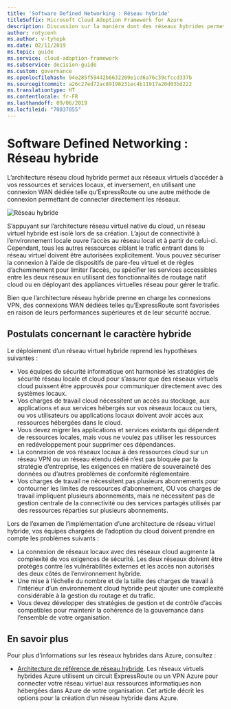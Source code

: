 ```yaml
---
title: 'Software Defined Networking : Réseau hybride'
titleSuffix: Microsoft Cloud Adoption Framework for Azure
description: Discussion sur la manière dont des réseaux hybrides permettent à vos réseaux virtuels dans le cloud de se connecter à des ressources locales.
author: rotycenh
ms.author: v-tyhopk
ms.date: 02/11/2019
ms.topic: guide
ms.service: cloud-adoption-framework
ms.subservice: decision-guide
ms.custom: governance
ms.openlocfilehash: 94e285f59442b6632209e1cd6a76c39cfccd337b
ms.sourcegitcommit: a26c27ed72ac89198231ec4b11917a20d03bd222
ms.translationtype: HT
ms.contentlocale: fr-FR
ms.lasthandoff: 09/06/2019
ms.locfileid: "70837855"
---
```

# <a name="software-defined-networking-hybrid-network"></a>Software Defined Networking : Réseau hybride

L’architecture réseau cloud hybride permet aux réseaux virtuels d’accéder à vos ressources et services locaux, et inversement, en utilisant une connexion WAN dédiée telle qu’ExpressRoute ou une autre méthode de connexion permettant de connecter directement les réseaux.

![Réseau hybride](https://docs.microsoft.com/azure/architecture/reference-architectures/hybrid-networking/images/expressroute.png)

S’appuyant sur l’architecture réseau virtuel native du cloud, un réseau virtuel hybride est isolé lors de sa création. L’ajout de connectivité à l’environnement locale ouvre l’accès au réseau local et à partir de celui-ci. Cependant, tous les autres ressources ciblant le trafic entrant dans le réseau virtuel doivent être autorisées explicitement. Vous pouvez sécuriser la connexion à l’aide de dispositifs de pare-feu virtuel et de règles d’acheminement pour limiter l’accès, ou spécifier les services accessibles entre les deux réseaux en utilisant des fonctionnalités de routage natif cloud ou en déployant des appliances virtuelles réseau pour gérer le trafic.

Bien que l’architecture réseau hybride prenne en charge les connexions VPN, des connexions WAN dédiées telles qu’ExpressRoute sont favorisées en raison de leurs performances supérieures et de leur sécurité accrue.

## <a name="hybrid-assumptions"></a>Postulats concernant le caractère hybride

Le déploiement d’un réseau virtuel hybride reprend les hypothèses suivantes :

- Vos équipes de sécurité informatique ont harmonisé les stratégies de sécurité réseau locale et cloud pour s’assurer que des réseaux virtuels cloud puissent être approuvés pour communiquer directement avec des systèmes locaux.
- Vos charges de travail cloud nécessitent un accès au stockage, aux applications et aux services hébergés sur vos réseaux locaux ou tiers, ou vos utilisateurs ou applications locaux doivent avoir accès aux ressources hébergées dans le cloud.
- Vous devez migrer les applications et services existants qui dépendent de ressources locales, mais vous ne voulez pas utiliser les ressources en redéveloppement pour supprimer ces dépendances.
- La connexion de vos réseaux locaux à des ressources cloud sur un réseau VPN ou un réseau étendu dédié n’est pas bloquée par la stratégie d’entreprise, les exigences en matière de souveraineté des données ou d’autres problèmes de conformité réglementaire.
- Vos charges de travail ne nécessitent pas plusieurs abonnements pour contourner les limites de ressources d’abonnement, OU vos charges de travail impliquent plusieurs abonnements, mais ne nécessitent pas de gestion centrale de la connectivité ou des services partagés utilisés par des ressources réparties sur plusieurs abonnements.

Lors de l’examen de l’implémentation d’une architecture de réseau virtuel hybride, vos équipes chargées de l’adoption du cloud doivent prendre en compte les problèmes suivants :

- La connexion de réseaux locaux avec des réseaux cloud augmente la complexité de vos exigences de sécurité. Les deux réseaux doivent être protégés contre les vulnérabilités externes et les accès non autorisés des deux côtés de l’environnement hybride.
- Une mise à l’échelle du nombre et de la taille des charges de travail à l’intérieur d’un environnement cloud hybride peut ajouter une complexité considérable à la gestion du routage et du trafic.
- Vous devez développer des stratégies de gestion et de contrôle d’accès compatibles pour maintenir la cohérence de la gouvernance dans l’ensemble de votre organisation.

## <a name="learn-more"></a>En savoir plus

Pour plus d’informations sur les réseaux hybrides dans Azure, consultez :

- [Architecture de référence de réseau hybride](https://docs.microsoft.com/azure/architecture/reference-architectures/hybrid-networking/expressroute). Les réseaux virtuels hybrides Azure utilisent un circuit ExpressRoute ou un VPN Azure pour connecter votre réseau virtuel aux ressources informatiques non hébergées dans Azure de votre organisation. Cet article décrit les options pour la création d’un réseau hybride dans Azure.
